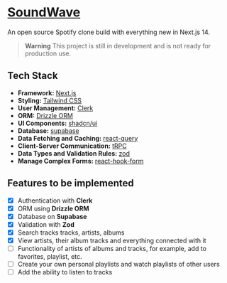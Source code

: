 # [SoundWave](https://soundwave-silk.vercel.app/)

An open source Spotify clone build with everything new in Next.js 14.

> **Warning**
> This project is still in development and is not ready for production use.

## Tech Stack

- **Framework:** [Next.js](https://nextjs.org)
- **Styling:** [Tailwind CSS](https://tailwindcss.com)
- **User Management:** [Clerk](https://clerk.com)
- **ORM:** [Drizzle ORM](https://orm.drizzle.team)
- **UI Components:** [shadcn/ui](https://ui.shadcn.com)
- **Database:** [supabase](https://supabase.com/)
- **Data Fetching and Caching:** [react-query](https://tanstack.com/query/v3/)
- **Client-Server Communication:** [tRPC](https://trpc.io/)
- **Data Types and Validation Rules:** [zod](https://zod.dev/)
- **Manage Complex Forms:** [react-hook-form](https://react-hook-form.com/)

## Features to be implemented

- [x] Authentication with **Clerk**
- [x] ORM using **Drizzle ORM**
- [x] Database on **Supabase**
- [x] Validation with **Zod**
- [x] Search tracks tracks, artists, albums
- [x] View artists, their album tracks and everything connected with it
- [ ] Functionality of artists of albums and tracks, for example, add to favorites, playlist, etc.
- [ ] Create your own personal playlists and watch playlists of other users
- [ ] Add the ability to listen to tracks
